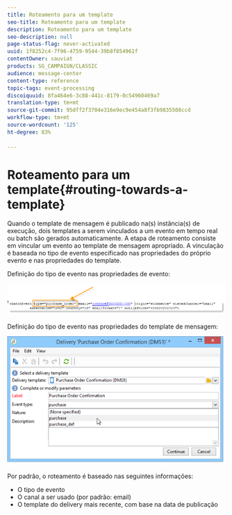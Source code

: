 ```yaml
---
title: Roteamento para um template
seo-title: Roteamento para um template
description: Roteamento para um template
seo-description: null
page-status-flag: never-activated
uuid: 1f8252c4-7f96-4759-9544-39b8f854961f
contentOwner: sauviat
products: SG_CAMPAIGN/CLASSIC
audience: message-center
content-type: reference
topic-tags: event-processing
discoiquuid: 8fa464e6-3c88-441c-8179-0c54960469a7
translation-type: tm+mt
source-git-commit: 95dff2f3704e316e9ec9e454a8f3fb9835508ccd
workflow-type: tm+mt
source-wordcount: '125'
ht-degree: 83%

---
```



# Roteamento para um template{#routing-towards-a-template}

Quando o template de mensagem é publicado na(s) instância(s) de execução, dois templates a serem vinculados a um evento em tempo real ou batch são gerados automaticamente. A etapa de roteamento consiste em vincular um evento ao template de mensagem apropriado. A vinculação é baseada no tipo de evento especificado nas propriedades do próprio evento e nas propriedades do template.

Definição do tipo de evento nas propriedades de evento:

![](assets/messagecenter_event_type_001.png)

Definição do tipo de evento nas propriedades do template de mensagem:

![](assets/messagecenter_event_type_002.png)

Por padrão, o roteamento é baseado nas seguintes informações:

* O tipo de evento
* O canal a ser usado (por padrão: email)
* O template do delivery mais recente, com base na data de publicação
